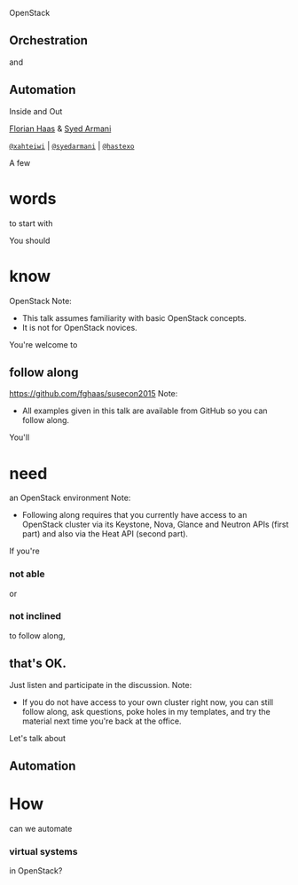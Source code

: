 OpenStack
## Orchestration
and
## Automation
Inside and Out

[Florian Haas](mailto:florian@hastexo.com) & [Syed Armani](mailto:syed@hastexo.com)

[`@xahteiwi`](https://twitter.com/xahteiwi) | [`@syedarmani`](https://twitter.com/syedarmani) | [`@hastexo`](https://twitter.com/hastexo)


A few
# words
to start with


You should
# know
OpenStack
Note:
- This talk assumes familiarity with basic OpenStack concepts.
- It is not for OpenStack novices.


You're welcome to
## follow along

https://github.com/fghaas/susecon2015
Note:
- All examples given in this talk are available from GitHub so you can
  follow along.


You'll
# need
an OpenStack environment
Note:
- Following along requires that you currently have access to an
  OpenStack cluster via its Keystone, Nova, Glance and Neutron APIs
  (first part) and also via the Heat API (second part).


If you're
### not able
or
### not inclined
to follow along,
## that's OK.
Just listen and participate in the discussion.
Note:
- If you do not have access to your own cluster right now, you can
  still follow along, ask questions, poke holes in my templates, and
  try the material next time you're back at the office.


Let's talk about
## Automation


# How
can we automate
### virtual systems
in OpenStack?
